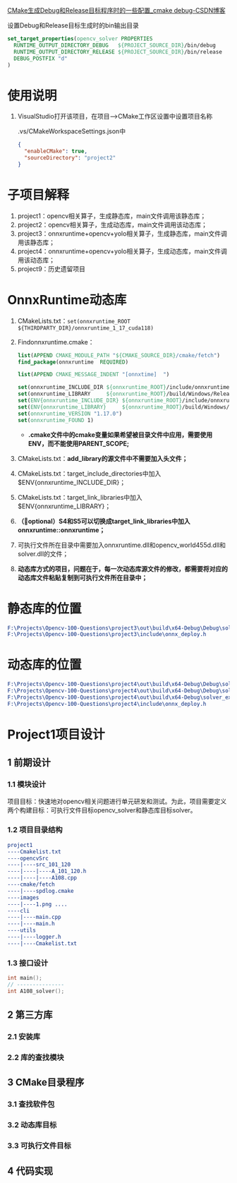 [CMake生成Debug和Release目标程序时的一些配置_cmake debug-CSDN博客](https://blog.csdn.net/new9232/article/details/140567742)

设置Debug和Release目标生成时的bin输出目录

```cmake
set_target_properties(opencv_solver PROPERTIES
  RUNTIME_OUTPUT_DIRECTORY_DEBUG   ${PROJECT_SOURCE_DIR}/bin/debug
  RUNTIME_OUTPUT_DIRECTORY_RELEASE ${PROJECT_SOURCE_DIR}/bin/release
  DEBUG_POSTFIX "d"
)
```







# 使用说明

1. VisualStudio打开该项目，在项目-->CMake工作区设置中设置项目名称

   .vs/CMakeWorkspaceSettings.json中

   ```json
   {
     "enableCMake": true,
     "sourceDirectory": "project2"
   }
   ```







# 子项目解释

1. project1：opencv相关算子，生成静态库，main文件调用该静态库；
2. project2：opencv相关算子，生成动态库，main文件调用该动态库；
3. project3：onnxruntime+opencv+yolo相关算子，生成静态库，main文件调用该静态库；
4. project4：onnxruntime+opencv+yolo相关算子，生成动态库，main文件调用该动态库；
5. project9：历史遗留项目







# OnnxRuntime动态库

1. CMakeLists.txt：`set(onnxruntime_ROOT      ${THIRDPARTY_DIR}/onnxruntime_1_17_cuda118)`

2. Findonnxruntime.cmake：

   ```cmake
   list(APPEND CMAKE_MODULE_PATH "${CMAKE_SOURCE_DIR}/cmake/fetch")
   find_package(onnxruntime  REQUIRED)
   
   list(APPEND CMAKE_MESSAGE_INDENT "[onnxtime]  ")
   
   set(onnxruntime_INCLUDE_DIR ${onnxruntime_ROOT}/include/onnxruntime/core/session              )
   set(onnxruntime_LIBRARY     ${onnxruntime_ROOT}/build/Windows/Release/Release/onnxruntime.lib )
   set(ENV{onnxruntime_INCLUDE_DIR} ${onnxruntime_ROOT}/include/onnxruntime/core/session              )
   set(ENV{onnxruntime_LIBRARY}     ${onnxruntime_ROOT}/build/Windows/Release/Release/onnxruntime.lib )
   set(onnxruntime_VERSION "1.17.0")
   set(onnxruntime_FOUND 1)
   ```

   - **.cmake文件中的cmake变量如果希望被目录文件中应用，需要使用ENV，而不能使用PARENT_SCOPE;**

3. CMakeLists.txt：**add_library的源文件中不需要加入头文件；**

4. CMakeLists.txt：target_include_directories中加入$ENV{onnxruntime_INCLUDE_DIR}；

5. CMakeLists.txt：target_link_libraries中加入 $ENV{onnxruntime_LIBRARY}；

6. **（🎯optional）S4和S5可以切换成target_link_libraries中加入onnxruntime::onnxruntime；**

7. 可执行文件所在目录中需要加入onnxruntime.dll和opencv_world455d.dll和solver.dll的文件；

8. **动态库方式的项目，问题在于，每一次动态库源文件的修改，都需要将对应的动态库文件粘贴复制到可执行文件所在目录中；**









# 静态库的位置

```cmake
F:\Projects\Opencv-100-Questions\project3\out\build\x64-Debug\Debug\solver.lib  # 静态库文件
F:\Projects\Opencv-100-Questions\project3\include\onnx_deploy.h                 # 静态库头文件
```



# 动态库的位置

```cmake
F:\Projects\Opencv-100-Questions\project4\out\build\x64-Debug\Debug\solver.lib   # 动态库导入库文件
F:\Projects\Opencv-100-Questions\project4\out\build\x64-Debug\Debug\solver.dll   # 动态库文件
F:\Projects\Opencv-100-Questions\project4\out\build\x64-Debug\solver_export.h    # 导入库头文件
F:\Projects\Opencv-100-Questions\project4\include\onnx_deploy.h                  # 动态库头文件
```









# Project1项目设计

## 1 前期设计

### 1.1 模块设计

项目目标：快速地对opencv相关问题进行单元研发和测试。为此，项目需要定义两个构建目标：可执行文件目标opencv_solver和静态库目标solver。

### 1.2 项目目录结构

```cmake
project1
----Cmakelist.txt
----opencvSrc
----|----src_101_120
----|----|----A_101_120.h
----|----|----A108.cpp
----cmake/fetch
----|----spdlog.cmake
----images
----|----1.png ....
----cli
----|----main.cpp
----|----main.h
----utils
----|----logger.h
----|----Cmakelist.txt
```

### 1.3 接口设计

```c++
int main();
// ---------------
int A108_solver();
```





## 2 第三方库

### 2.1 安装库

### 2.2 库的查找模块



## 3 CMake目录程序

### 3.1 查找软件包

### 3.2 动态库目标

### 3.3 可执行文件目标



## 4 代码实现